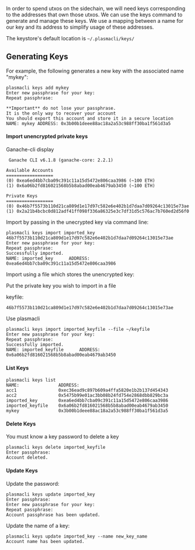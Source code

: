 In order to spend utxos on the sidechain, we will need keys corresponding to the addresses that own those utxos.
We can use the keys command to generate and manage these keys.
We use a mapping between a name for our key and its address to simplify usage of these addresses.

The keystore's default location is `~/.plasmacli/keys/`

## Generating Keys ##

For example, the following generates a new key with the associated name "mykey":

```
plasmacli keys add mykey
Enter new passphrase for your key:
Repeat passphrase:

**Important** do not lose your passphrase.
It is the only way to recover your account
You should export this account and store it in a secure location
NAME: mykey ADDRESS: 0x3b00b1deee88ac18a2a53c988ff30ba1f561d3a5
```

#### Import unencrypted private keys ####

Ganache-cli display

```
 Ganache CLI v6.1.8 (ganache-core: 2.2.1)

Available Accounts
==================
(0) 0xea6ed4bb7cba09c391c11a15d5472e806caa3986 (~100 ETH)
(1) 0x6a06b2fd816021568b5b8abad00eab4679ab3450 (~100 ETH)

Private Keys
==================
(0) 0x46b7f5573b110d21ca809d1e17d97c582e6e402b1d7daa7d09264c13015e73ae
(1) 0x2a21b4bcbc0d812adf41ff098f336a86325e3c7df31d5c576ac7b760ed2d56f0

```

Import by passing in the unecrypted key via command line:

```
plasmacli keys import imported_key 46b7f5573b110d21ca809d1e17d97c582e6e402b1d7daa7d09264c13015e73ae
Enter new passphrase for your key:
Repeat passphrase:
Successfully imported.
NAME: imported_key      ADDRESS: 0xea6ed4bb7cba09c391c11a15d5472e806caa3986
```

Import using a file which stores the unencrypted key:

Put the private key you wish to import in a file

keyfile:
```
46b7f5573b110d21ca809d1e17d97c582e6e402b1d7daa7d09264c13015e73ae
```

Use plasmacli
```
plasmacli keys import imported_keyfile --file ~/keyfile
Enter new passphrase for your key:
Repeat passphrase:
Successfully imported.
NAME: imported_keyfile      ADDRESS: 0x6a06b2fd816021568b5b8abad00eab4679ab3450
```

#### List Keys ####

```
plasmacli keys list
NAME:               ADDRESS:
acc1                0xec36ead9c897b609a4ffa5820e1b2b137d454343
acc2                0x5475b99e01ac3bb08b24fd754e2868dbb829bc3a
imported_key        0xea6ed4bb7cba09c391c11a15d5472e806caa3986
imported_keyfile    0x6a06b2fd816021568b5b8abad00eab4679ab3450
mykey               0x3b00b1deee88ac18a2a53c988ff30ba1f561d3a5
```

#### Delete Keys ####
You must know a key password to delete a key

```
plasmacli keys delete imported_keyfile
Enter passphrase:
Account deleted.
```

#### Update Keys ####
Update the password:

```
plasmacli keys update imported_key
Enter passphrase:
Enter new passphrase for your key:
Repeat passphrase:
Account passphrase has been updated.
```

Update the name of a key:

```
plasmacli keys update imported_key --name new_key_name
Account name has been updated.
```


